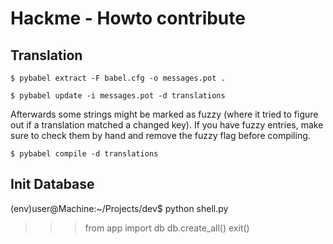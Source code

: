 # Hackme - Howto contribute

## Translation

`$ pybabel extract -F babel.cfg -o messages.pot .`

`$ pybabel update -i messages.pot -d translations`

Afterwards some strings might be marked as fuzzy (where it tried to figure out if a translation matched a changed key). If you have fuzzy entries, make sure to check them by hand and remove the fuzzy flag before compiling.

`$ pybabel compile -d translations`


## Init Database

(env)user@Machine:~/Projects/dev$ python shell.py 
>>> from app import db
>>> db.create_all()
>>> exit()
